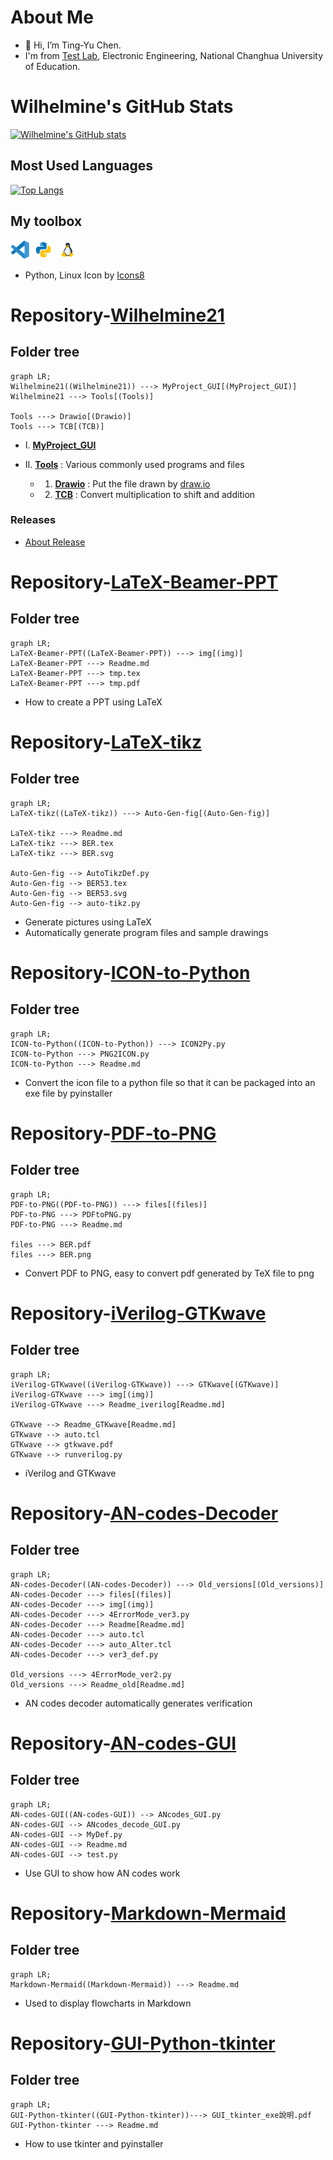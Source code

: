 # About Me
- 👋 Hi, I’m Ting-Yu Chen.
- I'm from [Test Lab](http://testlab.ncue.edu.tw/tch/), Electronic Engineering, National Changhua University of Education.

# Wilhelmine's GitHub Stats
[![Wilhelmine's GitHub stats](https://github-readme-stats.vercel.app/api?username=Wilhelmine21&theme=merko)](https://github.com/Wilhelmine21/github-readme-stats&theme=merko)
## Most Used Languages
[![Top Langs](https://github-readme-stats.vercel.app/api/top-langs/?username=Wilhelmine21&layout=compact&theme=highcontrast)](https://github.com/Wilhelmine21/github-readme-stats&theme=highcontrast)
## My toolbox 
[<img  src="https://raw.githubusercontent.com/devicons/devicon/1119b9f84c0290e0f0b38982099a2bd027a48bf1/icons/vscode/vscode-original.svg" alt="VSCode" width="30" height="30"/>](https://code.visualstudio.com/) &nbsp;[<img  src="./Tools/img/icons8-python.gif" alt="Python" width="30" height="30"/>](https://www.python.org/) &nbsp;[<img  src="./Tools/img/icons8-linux-48.png" alt="Linux" width="30" height="30"/>](https://icons8.com/icons/set/linux)
* Python, Linux Icon by [Icons8](https://icons8.com/)

# Repository-[Wilhelmine21](https://github.com/Wilhelmine21/Wilhelmine21)
## Folder tree
```mermaid
graph LR;
Wilhelmine21((Wilhelmine21)) ---> MyProject_GUI[(MyProject_GUI)]
Wilhelmine21 ---> Tools[(Tools)]

Tools ---> Drawio[(Drawio)]
Tools ---> TCB[(TCB)]
```
* I.   **[MyProject_GUI](https://github.com/Wilhelmine21/Wilhelmine21/tree/main/MyProject_GUI "MyProject_GUI")**

* II.   **[Tools](https://github.com/Wilhelmine21/Wilhelmine21/tree/main/Tools "Tools")** : Various commonly used programs and files
	* 1. **[Drawio](https://github.com/Wilhelmine21/Wilhelmine21/tree/main/Tools/Drawio "Drawio")** : Put the file drawn by [draw.io](https://app.diagrams.net/)
			
	* 2. **[TCB](https://github.com/Wilhelmine21/Wilhelmine21/tree/main/Tools/TCB "TCB")** : Convert multiplication to shift and addition
### Releases
* [About Release](https://github.com/Wilhelmine21/Wilhelmine21/blob/main/MyProject_GUI/Releases(GUI).md#releases)

# Repository-[LaTeX-Beamer-PPT](https://github.com/Wilhelmine21/LaTeX-Beamer-PPT)
## Folder tree
```mermaid
graph LR;
LaTeX-Beamer-PPT((LaTeX-Beamer-PPT)) ---> img[(img)]
LaTeX-Beamer-PPT ---> Readme.md
LaTeX-Beamer-PPT ---> tmp.tex
LaTeX-Beamer-PPT ---> tmp.pdf
```
* How to create a PPT using LaTeX

# Repository-[LaTeX-tikz](https://github.com/Wilhelmine21/LaTeX-tikz)
## Folder tree
```mermaid
graph LR;
LaTeX-tikz((LaTeX-tikz)) ---> Auto-Gen-fig[(Auto-Gen-fig)]

LaTeX-tikz ---> Readme.md
LaTeX-tikz ---> BER.tex
LaTeX-tikz ---> BER.svg

Auto-Gen-fig --> AutoTikzDef.py
Auto-Gen-fig --> BER53.tex
Auto-Gen-fig --> BER53.svg
Auto-Gen-fig --> auto-tikz.py
```
* Generate pictures using LaTeX
* Automatically generate program files and sample drawings

# Repository-[ICON-to-Python](https://github.com/Wilhelmine21/ICON-to-Python)
## Folder tree
```mermaid
graph LR;
ICON-to-Python((ICON-to-Python)) ---> ICON2Py.py
ICON-to-Python ---> PNG2ICON.py
ICON-to-Python ---> Readme.md
```
* Convert the icon file to a python file so that it can be packaged into an exe file by pyinstaller

# Repository-[PDF-to-PNG](https://github.com/Wilhelmine21/PDF-to-PNG)
## Folder tree
```mermaid
graph LR;
PDF-to-PNG((PDF-to-PNG)) ---> files[(files)]
PDF-to-PNG ---> PDFtoPNG.py
PDF-to-PNG ---> Readme.md

files ---> BER.pdf
files ---> BER.png
```
* Convert PDF to PNG, easy to convert pdf generated by TeX file to png

# Repository-[iVerilog-GTKwave](https://github.com/Wilhelmine21/iVerilog-GTKwave)
## Folder tree
```mermaid
graph LR;
iVerilog-GTKwave((iVerilog-GTKwave)) ---> GTKwave[(GTKwave)]
iVerilog-GTKwave ---> img[(img)]
iVerilog-GTKwave ---> Readme_iverilog[Readme.md]

GTKwave --> Readme_GTKwave[Readme.md]
GTKwave --> auto.tcl
GTKwave --> gtkwave.pdf
GTKwave --> runverilog.py
```
* iVerilog and GTKwave

# Repository-[AN-codes-Decoder](https://github.com/Wilhelmine21/AN-codes-Decoder)
## Folder tree
```mermaid
graph LR;
AN-codes-Decoder((AN-codes-Decoder)) ---> Old_versions[(Old_versions)]
AN-codes-Decoder ---> files[(files)]
AN-codes-Decoder ---> img[(img)]
AN-codes-Decoder ---> 4ErrorMode_ver3.py
AN-codes-Decoder ---> Readme[Readme.md]
AN-codes-Decoder ---> auto.tcl
AN-codes-Decoder ---> auto_Alter.tcl
AN-codes-Decoder ---> ver3_def.py

Old_versions ---> 4ErrorMode_ver2.py
Old_versions ---> Readme_old[Readme.md]
```
* AN codes decoder automatically generates verification

# Repository-[AN-codes-GUI](https://github.com/Wilhelmine21/AN-codes-GUI)
## Folder tree
```mermaid
graph LR;
AN-codes-GUI((AN-codes-GUI)) --> ANcodes_GUI.py
AN-codes-GUI --> ANcodes_decode_GUI.py
AN-codes-GUI --> MyDef.py
AN-codes-GUI --> Readme.md
AN-codes-GUI --> test.py
```
* Use GUI to show how AN codes work

# Repository-[Markdown-Mermaid](https://github.com/Wilhelmine21/Markdown-Mermaid)
## Folder tree
```mermaid
graph LR;
Markdown-Mermaid((Markdown-Mermaid)) ---> Readme.md
```
* Used to display flowcharts in Markdown

# Repository-[GUI-Python-tkinter](https://github.com/Wilhelmine21/GUI-Python-tkinter)
## Folder tree
```mermaid
graph LR;
GUI-Python-tkinter((GUI-Python-tkinter))---> GUI_tkinter_exe說明.pdf
GUI-Python-tkinter ---> Readme.md
```
* How to use tkinter and pyinstaller
